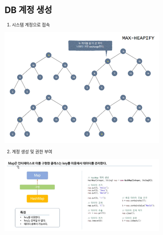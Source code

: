 # DB 계정 생성

1. 시스템 계정으로 접속

![](../.gitbook/assets/image%20%286%29.png)

2. 계정 생성 및 권한 부여

![](../.gitbook/assets/image%20%2871%29.png)



